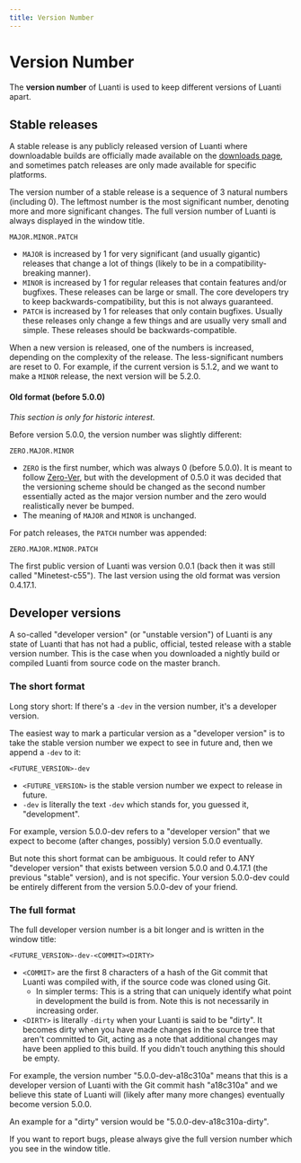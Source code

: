 ```yaml
---
title: Version Number
---
```


# Version Number
The **version number** of Luanti is used to keep different versions of Luanti apart.

## Stable releases
A stable release is any publicly released version of Luanti where downloadable builds are officially made available on the [downloads page](https://www.luanti.org/downloads/), and sometimes patch releases are only made available for specific platforms.

The version number of a stable release is a sequence of 3 natural numbers (including 0). The leftmost number is the most significant number, denoting more and more significant changes. The full version number of Luanti is always displayed in the window title.

```
MAJOR.MINOR.PATCH
```

- `MAJOR` is increased by 1 for very significant (and usually gigantic) releases that change a lot of things (likely to be in a compatibility-breaking manner).
- `MINOR` is increased by 1 for regular releases that contain features and/or bugfixes. These releases can be large or small. The core developers try to keep backwards-compatibility, but this is not always guaranteed.
- `PATCH` is increased by 1 for releases that only contain bugfixes. Usually these releases only change a few things and are usually very small and simple. These releases should be backwards-compatible.

When a new version is released, one of the numbers is increased, depending on the complexity of the release. The less-significant numbers are reset to 0. For example, if the current version is 5.1.2, and we want to make a `MINOR` release, the next version will be 5.2.0.

#### Old format (before 5.0.0)
*This section is only for historic interest.*

Before version 5.0.0, the version number was slightly different:

```
ZERO.MAJOR.MINOR
```

- `ZERO` is the first number, which was always 0 (before 5.0.0). It is meant to follow [Zero-Ver](https://0ver.org/), but with the development of 0.5.0 it was decided that the versioning scheme should be changed as the second number essentially acted as the major version number and the zero would realistically never be bumped.
- The meaning of `MAJOR` and `MINOR` is unchanged.

For patch releases, the `PATCH` number was appended:

```
ZERO.MAJOR.MINOR.PATCH
```

The first public version of Luanti was version 0.0.1 (back then it was still called "Minetest-c55"). The last version using the old format was version 0.4.17.1.

## Developer versions
A so-called "developer version" (or "unstable version") of Luanti is any state of Luanti that has not had a public, official, tested release with a stable version number. This is the case when you downloaded a nightly build or compiled Luanti from source code on the master branch.

### The short format
Long story short: If there's a `-dev` in the version number, it's a developer version.

The easiest way to mark a particular version as a "developer version" is to take the stable version number we expect to see in future and, then we append a `-dev` to it:

```
<FUTURE_VERSION>-dev
```

- `<FUTURE_VERSION>` is the stable version number we expect to release in future.
- `-dev` is literally the text `-dev` which stands for, you guessed it, "development".

For example, version 5.0.0-dev refers to a "developer version" that we expect to become (after changes, possibly) version 5.0.0 eventually.

But note this short format can be ambiguous. It could refer to ANY "developer version" that exists between version 5.0.0 and 0.4.17.1 (the previous "stable" version), and is not specific. Your version 5.0.0-dev could be entirely different from the version 5.0.0-dev of your friend.

### The full format
The full developer version number is a bit longer and is written in the window title:

```
<FUTURE_VERSION>-dev-<COMMIT><DIRTY>
```

- `<COMMIT>` are the first 8 characters of a hash of the Git commit that Luanti was compiled with, if the source code was cloned using Git.
	- In simpler terms: This is a string that can uniquely identify what point in development the build is from. Note this is not necessarily in increasing order.
- `<DIRTY>` is literally `-dirty` when your Luanti is said to be "dirty". It becomes dirty when you have made changes in the source tree that aren't committed to Git, acting as a note that additional changes may have been applied to this build. If you didn't touch anything this should be empty.

For example, the version number "5.0.0-dev-a18c310a" means that this is a developer version of Luanti with the Git commit hash "a18c310a" and we believe this state of Luanti will (likely after many more changes) eventually become version 5.0.0.

An example for a "dirty" version would be "5.0.0-dev-a18c310a-dirty".

If you want to report bugs, please always give the full version number which you see in the window title.
